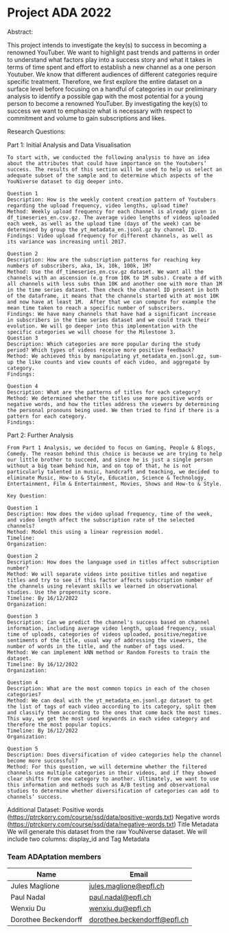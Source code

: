# Project ADA 2022

Abstract: 

This project intends to investigate the key(s) to success in becoming a renowned YouTuber. We want to highlight past trends and patterns in order to understand what factors play into a success story and what it takes in terms of time spent and effort to establish a new channel as a one person Youtuber. We know that different audiences of different categories require specific treatment. Therefore, we first explore the entire dataset on a surface level before focusing on a handful of categories in our preliminary analysis to identify a possible gap with the most potential for a young person to become a renowned YouTuber. By investigating the key(s) to success we want to emphasize what is necessary with respect to commitment and volume to gain subscriptions and likes. 

Research Questions:

Part 1: Initial Analysis and Data Visualisation

    To start with, we conducted the following analysis to have an idea about the attributes that could have importance on the Youtubers’ success. The results of this section will be used to help us select an adequate subset of the sample and to determine which aspects of the YouNiverse dataset to dig deeper into.

    Question 1
    Description: How is the weekly content creation pattern of Youtubers regarding the upload frequency, video lengths, upload time?
    Method: Weekly upload frequency for each channel is already given in df_timeseries_en.csv.gz. The average video lengths of videos uploaded each week, as well as the upload time (days of the week) can be determined by group the yt_metadata_en.jsonl.gz by channel ID.
    Findings: Video upload frequency for different channels, as well as its variance was increasing until 2017.

    Question 2
    Description: How are the subscription patterns for reaching key numbers of subscribers, aka, 1k, 10k, 100k, 1M?
    Method: Use the df_timeseries_en.csv.gz dataset. We want all the channels with an ascension (e.g from 10K to 1M subs). Create a df with all channels with less subs than 10K and another one with more than 1M in the time series dataset. Then check the channel ID present in both of the dataframe, it means that the channels started with at most 10K and now have at least 1M.  After that we can compute for example the mean time taken to reach a specific number of subscribers. 
    Findings: We have many channels that have had a significant increase in subscribers in the time series dataset and we could track their evolution. We will go deeper into this implementation with the specific categories we will choose for the Milestone 3.
    Question 3
    Description: Which categories are more popular during the study period? Which types of videos receive more positive feedback?
    Method: We achieved this by manipulating yt_metadata_en.jsonl.gz, sum-up the like counts and view counts of each video, and aggregate by category.
    Findings: 

    Question 4
    Description: What are the patterns of titles for each category?
    Method: We determined whether the titles use more positive words or negative words, and how the titles address the viewers by determining the personal pronouns being used. We then tried to find if there is a pattern for each category.
    Findings: 

Part 2: Further Analysis

    From Part 1 Analysis, we decided to focus on Gaming, People & Blogs, Comedy. The reason behind this choice is because we are trying to help our little brother to succeed, and since he is just a single person without a big team behind him, and on top of that, he is not particularly talented in music, handcraft and teaching, we decided to eliminate Music, How-to & Style, Education, Science & Technology, Entertainment, Film & Entertainment, Movies, Shows and How-to & Style.

    Key Question:

    Question 1
    Description: How does the video upload frequency, time of the week, and video length affect the subscription rate of the selected channels?
    Method: Model this using a linear regression model.
    Timeline:
    Organization:

    Question 2
    Description: How does the language used in titles affect subscription number?
    Method: We will separate videos into positive titles and negative titles and try to see if this factor affects subscription number of the channels using relevant skills we learned in observational studies. Use the propensity score.
    Timeline: By 16/12/2022
    Organization:

    Question 3
    Description: Can we predict the channel's success based on channel information, including average video length, upload frequency, usual time of uploads, categories of videos uploaded, positive/negative sentiments of the title, usual way of addressing the viewers, the number of words in the title, and the number of tags used.
    Method: We can implement kNN method or Random Forests to train the dataset.
    Timeline: By 16/12/2022
    Organization:

    Question 4 
    Description: What are the most common topics in each of the chosen categories?
    Method: We can deal with the yt_metadata_en.jsonl.gz dataset to get the list of tags of each video according to its category, split them and classify them according to the ones that come back the most times. This way, we get the most used keywords in each video category and therefore the most popular topics.
    Timeline: By 16/12/2022
    Organization:

    Question 5
    Description: Does diversification of video categories help the channel become more successful?
    Method: For this question, we will determine whether the filtered channels use multiple categories in their videos, and if they showed clear shifts from one category to another. Ultimately, we want to use this information and methods such as A/B testing and observational studies to determine whether diversification of categories can add to channels’ success.

Additional Dataset:
Positive words (https://ptrckprry.com/course/ssd/data/positive-words.txt)
Negative words (https://ptrckprry.com/course/ssd/data/negative-words.txt)
Title Metadata
We will generate this dataset from the raw YouNiverse dataset. We will include two columns: display_id and 
Tag Metadata

### Team ADAptation members

| Name                 | Email                        |
| -------------------- | ---------------------------- |
| Jules Maglione       | jules.maglione@epfl.ch       |
| Paul Nadal           | paul.nadal@epfl.ch           |
| Wenxiu Du            | wenxiu.du@epfl.ch            |
| Dorothee Beckendorff | dorothee.beckendorff@epfl.ch |
